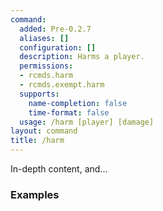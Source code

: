 ```yaml
---
command:
  added: Pre-0.2.7
  aliases: []
  configuration: []
  description: Harms a player.
  permissions:
  - rcmds.harm
  - rcmds.exempt.harm
  supports:
    name-completion: false
    time-format: false
  usage: /harm [player] [damage]
layout: command
title: /harm
---
```


In-depth content, and...

### Examples

